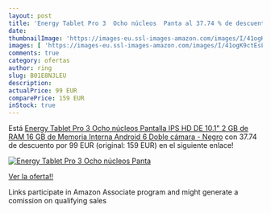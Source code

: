 ```yaml
---
layout: post
title: 'Energy Tablet Pro 3  Ocho núcleos  Panta al 37.74 % de descuento'
date: 
thumbnailImage: 'https://images-eu.ssl-images-amazon.com/images/I/41ogK9ctEsL._SL200_.jpg'
images: [ 'https://images-eu.ssl-images-amazon.com/images/I/41ogK9ctEsL._SL200_.jpg' ]
comments: true
category: ofertas
author: ring
slug: B01E8NJLEU
description:
actualPrice: 99 EUR
comparePrice: 159 EUR
inStock: true
---
```


Está [Energy Tablet Pro 3  Ocho núcleos  Pantalla IPS HD DE 10.1"  2 GB de RAM  16 GB de Memoria Interna  Android 6  Doble cámara  - Negro](https://www.amazon.es/dp/B01E8NJLEU/?tag=tolees-21) con 37.74 de descuento por 99 EUR (original: 159 EUR) en el siguiente enlace!

[![Energy Tablet Pro 3  Ocho núcleos  Panta](https://images-eu.ssl-images-amazon.com/images/I/41ogK9ctEsL._SL200_.jpg)](https://www.amazon.es/dp/B01E8NJLEU/?tag=tolees-21)

[Ver la oferta!!](https://www.amazon.es/dp/B01E8NJLEU/?tag=tolees-21)

Links participate in Amazon Associate program and might generate a comission on qualifying sales


